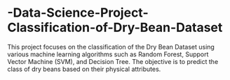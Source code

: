 # -Data-Science-Project-Classification-of-Dry-Bean-Dataset
This project focuses on the classification of the Dry Bean Dataset using various machine learning algorithms such as Random Forest, Support Vector Machine (SVM), and Decision Tree. The objective is to predict the class of dry beans based on their physical attributes.
